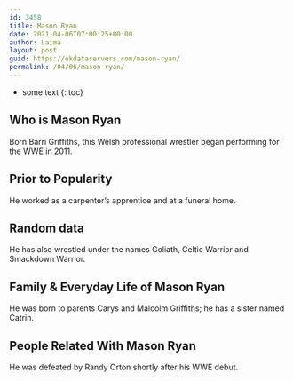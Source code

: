 ```yaml
---
id: 3458
title: Mason Ryan
date: 2021-04-06T07:00:25+00:00
author: Laima
layout: post
guid: https://ukdataservers.com/mason-ryan/
permalink: /04/06/mason-ryan/
---
```


* some text
{: toc}


## Who is Mason Ryan
                  
                  
                  
Born Barri Griffiths, this Welsh professional wrestler began performing for the WWE in 2011.
                  
              
            
              
            
                
                
                
## Prior to Popularity
                  
                  
                  
He worked as a carpenter&#8217;s apprentice and at a funeral home.
                  
              
            
              
            
                
                
                
## Random data
                  
                  
                  
He has also wrestled under the names Goliath, Celtic Warrior and Smackdown Warrior.
                  
              
            
              
            
                
                
                
## Family & Everyday Life of Mason Ryan
                  
                  
                  
He was born to parents Carys and Malcolm Griffiths; he has a sister named Catrin.
                  
              
            
              
            
                
                
                
## People Related With Mason Ryan
                  
                  
                  
He was defeated by Randy Orton shortly after his WWE debut.
                  
              
            
              
            
                
              
            
              
              
            
            
              
            
          
          
          
